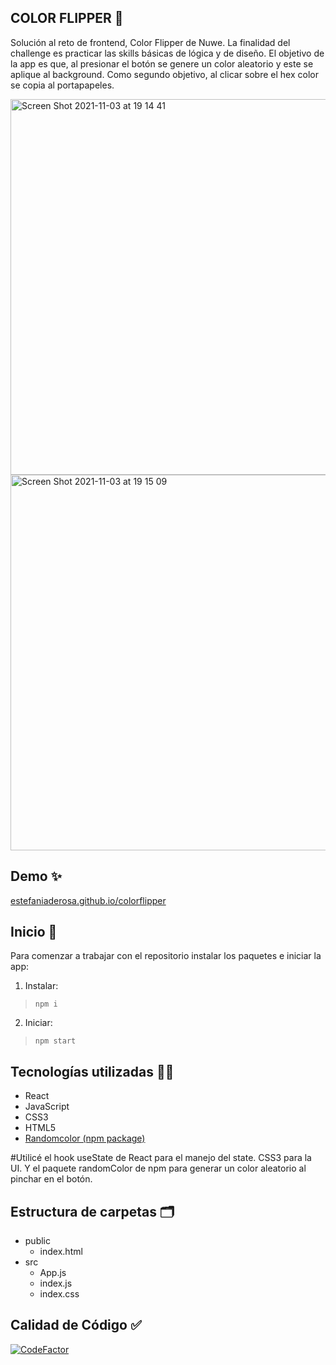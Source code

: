 ## COLOR FLIPPER :art:

Solución al reto de frontend, Color Flipper de Nuwe. La finalidad del challenge es practicar las skills básicas de lógica y de diseño. 
El objetivo de la app es que, al presionar el botón se genere un color aleatorio y este se aplique al background. 
Como segundo objetivo, al clicar sobre el hex color se copia al portapapeles.


<img width="601" alt="Screen Shot 2021-11-03 at 19 14 41" src="https://user-images.githubusercontent.com/65559206/140168660-3c66c3c1-ccc4-43ae-a3c5-52be8466b66f.png">

<img width="601" alt="Screen Shot 2021-11-03 at 19 15 09" src="https://user-images.githubusercontent.com/65559206/140168733-13f68e82-cc6c-4270-8c17-4a1c9682f70c.png">

## Demo  :sparkles:
[estefaniaderosa.github.io/colorflipper](https://estefaniaderosa.github.io/colorflipper/)

## Inicio :rocket:
Para comenzar a trabajar con el repositorio instalar los paquetes e iniciar la app:

1. Instalar:
> `npm i`  

2. Iniciar:
> `npm start`

##  Tecnologías utilizadas :woman_technologist:

 - React
 - JavaScript
 - CSS3
 - HTML5 
 -  [Randomcolor (npm package)](https://www.npmjs.com/package/randomcolor)
 
#Utilicé el hook useState de React para el manejo del state. CSS3 para la UI. Y el paquete randomColor de npm para generar un color aleatorio al pinchar en el botón.

## Estructura de carpetas :card_index_dividers:

 - public
	 - index.html
 - src
	 - App.js
	 - index.js
	 - index.css


## Calidad de Código :white_check_mark:
 
[![CodeFactor](https://www.codefactor.io/repository/github/estefaniaderosa/colorflipper/badge)](https://www.codefactor.io/repository/github/estefaniaderosa/colorflipper)
 
